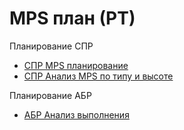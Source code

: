 # MPS план (РТ)

Планирование СПР

* [СПР MPS планирование](pereplanirovanie-zamorozhennogo-perioda.md)
* [СПР Анализ MPS по типу и высоте](analiz-mps-po-tipu-i-vysote-spr.md)

Планирование АБР

* [АБР Анализ выполнения](analiz-plana-vypolneniya-abr.md)
